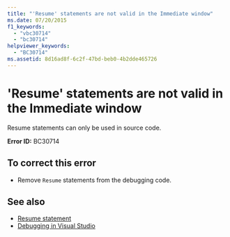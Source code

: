 ```yaml
---
title: "'Resume' statements are not valid in the Immediate window"
ms.date: 07/20/2015
f1_keywords: 
  - "vbc30714"
  - "bc30714"
helpviewer_keywords: 
  - "BC30714"
ms.assetid: 8d16ad8f-6c2f-47bd-beb0-4b2dde465726
---
```

# 'Resume' statements are not valid in the Immediate window
Resume statements can only be used in source code.  
  
 **Error ID:** BC30714  
  
## To correct this error  
  
- Remove `Resume` statements from the debugging code.  
  
## See also

- [Resume statement](../language-reference/statements/resume-statement.md)
- [Debugging in Visual Studio](/visualstudio/debugger/debugger-feature-tour)
